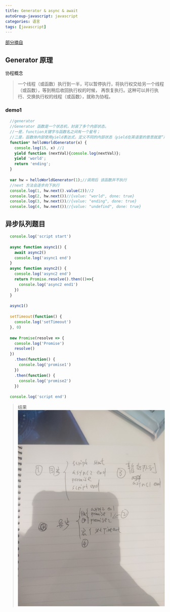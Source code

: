 ```yaml
---
title: Generator & async & await
autoGroup-javascript: javascript  
categories: 语言
tags: [javascript]
---
```

 
<Meta/>  

[部分摘自](https://juejin.im/post/6844903988584775693)

## Generator 原理
协程概念
>一个线程（或函数）执行到一半，可以暂停执行，将执行权交给另一个线程（或函数），等到稍后收回执行权的时候，
>再恢复执行。这种可以并行执行、交换执行权的线程（或函数），就称为协程。

### demo1
```js
  //generator
  //Generator 函数是一个状态机，封装了多个内部状态。
  //一是，function关键字与函数名之间有一个星号；
  //二是，函数体内部使用yield表达式，定义不同的内部状态（yield在英语里的意思就是“产出”）。
  function* helloWorldGenerator(x) {
    console.log(15, x) //1
    yield function (nextVal){console.log(nextVal)};
    yield 'world';
    return 'ending';
  }

  var hw = helloWorldGenerator(1);//调用后 该函数并不执行
  //next 方法会逐步向下执行
  console.log(1, hw.next().value(2))//2
  console.log(2, hw.next())//{value: "world", done: true}
  console.log(3, hw.next())//{value: "ending", done: true}
  console.log(4, hw.next())//{value: "undefind", done: true}
```

## 异步队列题目
```js
  console.log('script start')

  async function async1() {
    await async2()
    console.log('async1 end')
  }
  async function async2() {
    console.log('async2 end')
    return Promise.resolve().then(()=>{
      console.log('async2 end1')
    })
  }

  async1()

  setTimeout(function() {
    console.log('setTimeout')
  }, 0)

  new Promise(resolve => {
    console.log('Promise')
    resolve()
  })
    .then(function() {
      console.log('promise1')
    })
    .then(function() {
      console.log('promise2')
    })

  console.log('script end')
```
> 结果
>![](../.vuepress/public/img/javascript/yibutimu.jpg) 